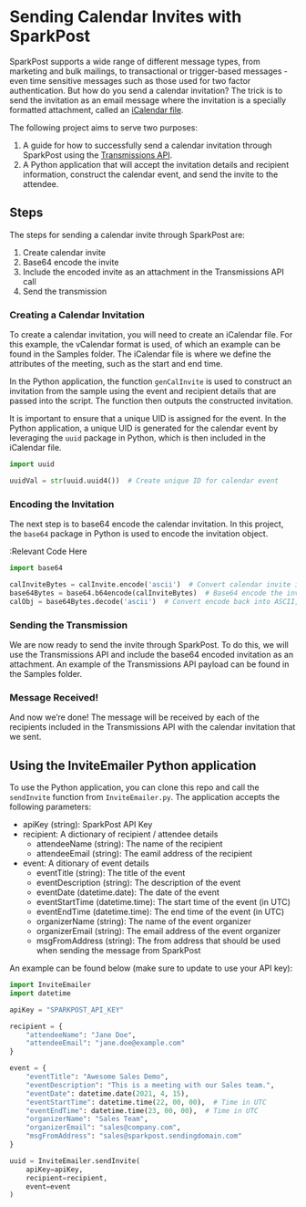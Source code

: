# Sending Calendar Invites with SparkPost

SparkPost supports a wide range of different message types, from marketing and bulk mailings, to transactional or trigger-based messages - even time sensitive messages such as those used for two factor authentication.  But how do you send a calendar invitation?  The trick is to send the invitation as an email message where the invitation is a specially formatted attachment, called an [iCalendar file](https://en.wikipedia.org/wiki/ICalendar).  

The following project aims to serve two purposes: 
1. A guide for how to successfully send a calendar invitation through SparkPost using the [Transmissions API](https://developers.sparkpost.com/api/transmissions/).
2. A Python application that will accept the invitation details and recipient information, construct the calendar event, and send the invite to the attendee.

## Steps
The steps for sending a calendar invite through SparkPost are:
1. Create calendar invite
2. Base64 encode the invite
3. Include the encoded invite as an attachment in the Transmissions API call
4. Send the transmission

### Creating a Calendar Invitation
To create a calendar invitation, you will need to create an iCalendar file.  For this example, the vCalendar format is used, of which an example can be found in the Samples folder.  The iCalendar file is where we define the attributes of the meeting, such as the start and end time. 

In the Python application, the function `genCalInvite` is used to construct an invitation from the sample using the event and recipient details that are passed into the script.  The function then outputs the constructed invitation.

It is important to ensure that a unique UID is assigned for the event.  In the Python application, a unique UID is generated for the calendar event by leveraging the `uuid` package in Python, which is then included in the iCalendar file.

```Python
import uuid

uuidVal = str(uuid.uuid4())  # Create unique ID for calendar event
```


### Encoding the Invitation
The next step is to base64 encode the calendar invitation.  In this project, the `base64` package in Python is used to encode the invitation object.

:Relevant Code Here
```Python
import base64

calInviteBytes = calInvite.encode('ascii')  # Convert calendar invite into bytes
base64Bytes = base64.b64encode(calInviteBytes)  # Base64 encode the invite bytes
calObj = base64Bytes.decode('ascii')  # Convert encode back into ASCII, store as calendar object
```


### Sending the Transmission
We are now ready to send the invite through SparkPost.  To do this, we will use the Transmissions API and include the base64 encoded invitation as an attachment.  An example of the Transmissions API payload can be found in the Samples folder.


### Message Received!
And now we’re done!  The message will be received by each of the recipients included in the Transmissions API with the calendar invitation that we sent.



## Using the InviteEmailer Python application

To use the Python application, you can clone this repo and call the `sendInvite` function from `InviteEmailer.py`.  The application accepts the following parameters:

* apiKey (string):  SparkPost API Key
* recipient:  A dictionary of recipient / attendee details
  * attendeeName (string):  The name of the recipient
  * attendeeEmail (string):  The eamil address of the recipient
* event:  A ditionary of event details
  * eventTitle (string):  The title of the event
  * eventDescription (string):  The description of the event
  * eventDate (datetime.date):  The date of the event
  * eventStartTime (datetime.time):  The start time of the event (in UTC)
  * eventEndTime (datetime.time):  The end time of the event (in UTC)
  * organizerName (string):  The name of the event organizer
  * organizerEmail (string):  The email address of the event organizer
  * msgFromAddress (string):  The from address that should be used when sending the message from SparkPost


An example can be found below (make sure to update to use your API key):


```Python
import InviteEmailer
import datetime

apiKey = "SPARKPOST_API_KEY"

recipient = {
    "attendeeName": "Jane Doe",
    "attendeeEmail": "jane.doe@example.com"
}

event = {
    "eventTitle": "Awesome Sales Demo",
    "eventDescription": "This is a meeting with our Sales team.",
    "eventDate": datetime.date(2021, 4, 15),
    "eventStartTime": datetime.time(22, 00, 00),  # Time in UTC
    "eventEndTime": datetime.time(23, 00, 00),  # Time in UTC
    "organizerName": "Sales Team",
    "organizerEmail": "sales@company.com",
    "msgFromAddress": "sales@sparkpost.sendingdomain.com"
}

uuid = InviteEmailer.sendInvite(
    apiKey=apiKey,
    recipient=recipient,
    event=event
)
```

